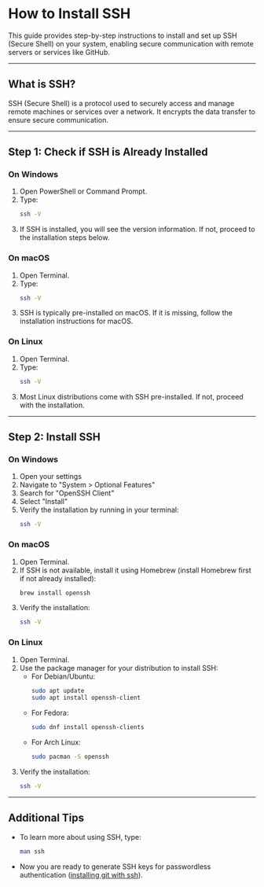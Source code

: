 # How to Install SSH

This guide provides step-by-step instructions to install and set up SSH (Secure Shell) on your system, enabling secure communication with remote servers or services like GitHub.

---

## What is SSH?
SSH (Secure Shell) is a protocol used to securely access and manage remote machines or services over a network. It encrypts the data transfer to ensure secure communication.

---

## Step 1: Check if SSH is Already Installed

### **On Windows**
1. Open PowerShell or Command Prompt.
2. Type:
   ```bash
   ssh -V
   ```
3. If SSH is installed, you will see the version information. If not, proceed to the installation steps below.

### **On macOS**
1. Open Terminal.
2. Type:
   ```bash
   ssh -V
   ```
3. SSH is typically pre-installed on macOS. If it is missing, follow the installation instructions for macOS.

### **On Linux**
1. Open Terminal.
2. Type:
   ```bash
   ssh -V
   ```
3. Most Linux distributions come with SSH pre-installed. If not, proceed with the installation.

---

## Step 2: Install SSH

### **On Windows**
1. Open your settings
2. Navigate to "System > Optional Features"
3. Search for "OpenSSH Client"
4. Select "Install"
5. Verify the installation by running in your terminal:
   ```bash
   ssh -V
   ```

### **On macOS**
1. Open Terminal.
2. If SSH is not available, install it using Homebrew (install Homebrew first if not already installed):
   ```bash
   brew install openssh
   ```
3. Verify the installation:
   ```bash
   ssh -V
   ```

### **On Linux**
1. Open Terminal.
2. Use the package manager for your distribution to install SSH:
   - For Debian/Ubuntu:
     ```bash
     sudo apt update
     sudo apt install openssh-client
     ```
   - For Fedora:
     ```bash
     sudo dnf install openssh-clients
     ```
   - For Arch Linux:
     ```bash
     sudo pacman -S openssh
     ```
3. Verify the installation:
   ```bash
   ssh -V
   ```
   
---

## Additional Tips
- To learn more about using SSH, type:
  ```bash
  man ssh
  ```
- Now you are ready to generate SSH keys for passwordless authentication ([installing git with ssh](https://github.com/Oluoma-Eziolise/Snr-Design-IRIS/blob/main/Guides/Github/installing-git-with-ssh.md)).

